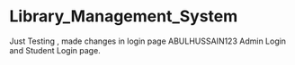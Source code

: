 # Library_Management_System
Just Testing , made changes in login page
ABULHUSSAIN123 Admin Login and Student Login page.
